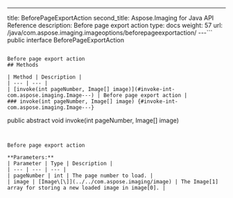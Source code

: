 ---
title: BeforePageExportAction
second_title: Aspose.Imaging for Java API Reference
description: Before page export action
type: docs
weight: 57
url: /java/com.aspose.imaging.imageoptions/beforepageexportaction/
---```
public interface BeforePageExportAction
```

Before page export action
## Methods

| Method | Description |
| --- | --- |
| [invoke(int pageNumber, Image[] image)](#invoke-int-com.aspose.imaging.Image---) | Before page export action |
### invoke(int pageNumber, Image[] image) {#invoke-int-com.aspose.imaging.Image---}
```
public abstract void invoke(int pageNumber, Image[] image)
```


Before page export action

**Parameters:**
| Parameter | Type | Description |
| --- | --- | --- |
| pageNumber | int | The page number to load. |
| image | [Image\[\]](../../com.aspose.imaging/image) | The Image[1] array for storing a new loaded image in image[0]. |

